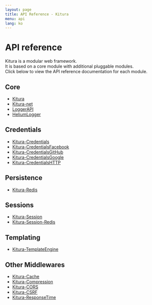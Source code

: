 ```yaml
---
layout: page
title: API Reference - Kitura
menu: api
lang: ko
---
```


<div class="titleBlock">
  <h1>API reference</h1>
  <p>Kitura is a modular web framework.<br>It is based on a core module with additional pluggable modules.<br>Click below to view the API reference documentation for each module.</p>
</div>

## Core

* [Kitura](http://ibm-swift.github.io/Kitura/)
* [Kitura-net](http://ibm-swift.github.io/Kitura-net/)
* [LoggerAPI](http://ibm-swift.github.io/LoggerAPI/)
* [HeliumLogger](http://ibm-swift.github.io/HeliumLogger/)

## Credentials

* [Kitura-Credentials](http://ibm-swift.github.io/Kitura-Credentials)
* [Kitura-CredentialsFacebook](http://ibm-swift.github.io/Kitura-CredentialsFacebook)
* [Kitura-CredentialsGitHub](http://ibm-swift.github.io/Kitura-CredentialsGitHub)
* [Kitura-CredentialsGoogle](http://ibm-swift.github.io/Kitura-CredentialsGoogle)
* [Kitura-CredentialsHTTP](http://ibm-swift.github.io/Kitura-CredentialsHTTP)

## Persistence

* [Kitura-Redis](http://ibm-swift.github.io/Kitura-redis/)

## Sessions

* [Kitura-Session](http://ibm-swift.github.io/Kitura-Session)
* [Kitura-Session-Redis](http://ibm-swift.github.io/Kitura-Session-Redis)

## Templating

* [Kitura-TemplateEngine](http://ibm-swift.github.io/Kitura-TemplateEngine)

## Other Middlewares

* [Kitura-Cache](http://ibm-swift.github.io/Kitura-Cache)
* [Kitura-Compression](http://ibm-swift.github.io/Kitura-Compression)
* [Kitura-CORS](http://ibm-swift.github.io/Kitura-CORS)
* [Kitura-CSRF](http://ibm-swift.github.io/Kitura-CSRF)
* [Kitura-ResponseTime](http://ibm-swift.github.io/Kitura-ResponseTime)
